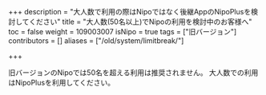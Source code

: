 +++
description = "大人数で利用の際はNipoではなく後継AppのNipoPlusを検討してください"
title = "大人数(50名以上)でNipoの利用を検討中のお客様へ"
toc = false
weight = 109003007
isNipo = true
tags = ["旧バージョン"]
contributors = []
aliases = ["/old/system/limitbreak/"]

+++

旧バージョンのNipoでは50名を超える利用は推奨されません。
大人数での利用はNipoPlusを利用してください。
